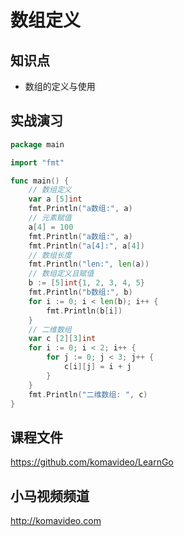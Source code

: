 数组定义
========

## 知识点

* 数组的定义与使用

## 实战演习

~~~go
package main

import "fmt"

func main() {
    // 数组定义
    var a [5]int
    fmt.Println("a数组:", a)
    // 元素赋值
    a[4] = 100
    fmt.Println("a数组:", a)
    fmt.Println("a[4]:", a[4])
    // 数组长度
    fmt.Println("len:", len(a))
    // 数组定义且赋值
    b := [5]int{1, 2, 3, 4, 5}
    fmt.Println("b数组:", b)
	for i := 0; i < len(b); i++ {
		fmt.Println(b[i])
	}
    // 二维数组
    var c [2][3]int
    for i := 0; i < 2; i++ {
        for j := 0; j < 3; j++ {
            c[i][j] = i + j
        }
    }
    fmt.Println("二维数组: ", c)
}
~~~

## 课程文件

https://github.com/komavideo/LearnGo

## 小马视频频道

http://komavideo.com
